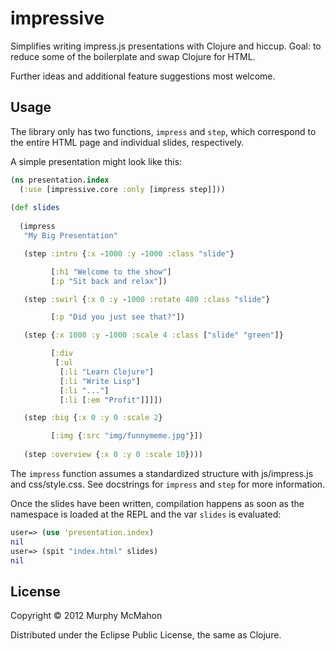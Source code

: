 # impressive

Simplifies writing impress.js presentations with Clojure and hiccup. Goal: to reduce some of
the boilerplate and swap Clojure for HTML.

Further ideas and additional feature suggestions most welcome.

## Usage

The library only has two functions, `impress` and `step`, which correspond to the
entire HTML page and individual slides, respectively.

A simple presentation might look like this:

```clojure
(ns presentation.index
  (:use [impressive.core :only [impress step]]))
  
(def slides
  
  (impress
   "My Big Presentation"

   (step :intro {:x -1000 :y -1000 :class "slide"}

         [:h1 "Welcome to the show"]
         [:p "Sit back and relax"])

   (step :swirl {:x 0 :y -1000 :rotate 480 :class "slide"}

         [:p "Did you just see that?"])

   (step {:x 1000 :y -1000 :scale 4 :class ["slide" "green"]}

         [:div
          [:ul
           [:li "Learn Clojure"]
           [:li "Write Lisp"]
		   [:li "..."]
           [:li [:em "Profit"]]]])

   (step :big {:x 0 :y 0 :scale 2}

         [:img {:src "img/funnymeme.jpg"}])
   
   (step :overview {:x 0 :y 0 :scale 10})))
```

The `impress` function assumes a standardized structure with js/impress.js and css/style.css.
See docstrings for `impress` and `step` for more information.

Once the slides have been written, compilation happens as soon as the namespace is loaded
at the REPL and the var `slides` is evaluated:

```clojure
user=> (use 'presentation.index)
nil
user=> (spit "index.html" slides)
nil
```

## License

Copyright © 2012 Murphy McMahon

Distributed under the Eclipse Public License, the same as Clojure.
